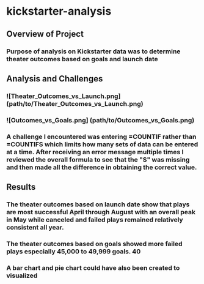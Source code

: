# kickstarter-analysis
## Overview of Project
### Purpose of analysis on Kickstarter data was to determine theater outcomes based on goals and launch date
## Analysis and Challenges
### ![Theater_Outcomes_vs_Launch.png] (path/to/Theater_Outcomes_vs_Launch.png)
### ![Outcomes_vs_Goals.png] (path/to/Outcomes_vs_Goals.png)
### A challenge I encountered was entering =COUNTIF rather than =COUNTIFS which limits how many sets of data can be entered at a time. After receiving an error message multiple times I reviewed the overall formula to see that the "S" was missing and then made all the difference in obtaining the correct value.
## Results
### The theater outcomes based on launch date show that plays are most successful April through August with an overall peak in May while canceled and failed plays remained relatively consistent all year.
### The theater outcomes based on goals showed more failed plays especially 45,000 to 49,999 goals. 40
### A bar chart and pie chart could have also been created to visualized 
